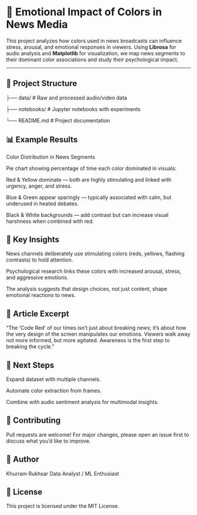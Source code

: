 # 🎨 Emotional Impact of Colors in News Media

This project analyzes how colors used in news broadcasts can influence stress, arousal, and emotional responses in viewers. Using **Librosa** for audio analysis and **Matplotlib** for visualization, we map news segments to their dominant color associations and study their psychological impact.

---

## 📂 Project Structure
├── data/ # Raw and processed audio/video data

├── notebooks/ # Jupyter notebooks with experiments

└── README.md # Project documentation

## 📊 Example Results
Color Distribution in News Segments

Pie chart showing percentage of time each color dominated in visuals:

Red & Yellow dominate — both are highly stimulating and linked with urgency, anger, and stress.

Blue & Green appear sparingly — typically associated with calm, but underused in heated debates.

Black & White backgrounds — add contrast but can increase visual harshness when combined with red.

## 🧠 Key Insights

News channels deliberately use stimulating colors (reds, yellows, flashing contrasts) to hold attention.

Psychological research links these colors with increased arousal, stress, and aggressive emotions.

The analysis suggests that design choices, not just content, shape emotional reactions to news.

## 📝 Article Excerpt

“The ‘Code Red’ of our times isn’t just about breaking news; it’s about how the very design of the screen manipulates our emotions. Viewers walk away not more informed, but more agitated. Awareness is the first step to breaking the cycle.”

## 📌 Next Steps

Expand dataset with multiple channels.

Automate color extraction from frames.

Combine with audio sentiment analysis for multimodal insights.

## 🤝 Contributing

Pull requests are welcome! For major changes, please open an issue first to discuss what you’d like to improve.


## 🧠 Author
Khurram Rukhsar
Data Analyst / ML Enthusiast



## 📜 License

This project is licensed under the MIT License.
